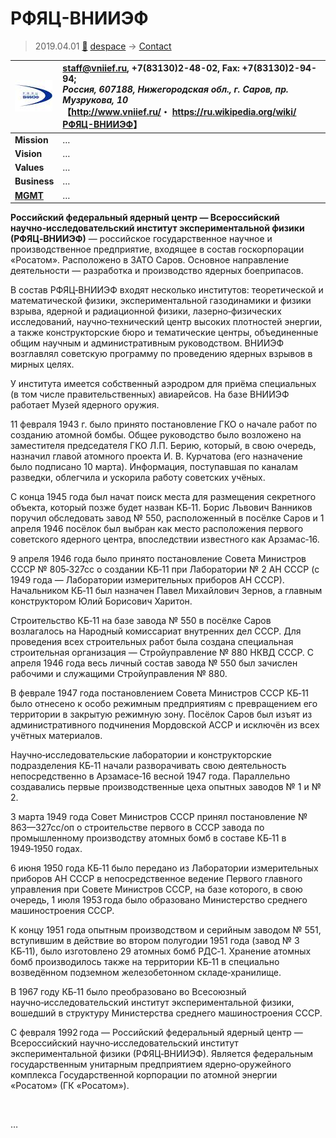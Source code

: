 # РФЯЦ-ВНИИЭФ
> 2019.04.01 [🚀](../../index/index.md) [despace](../index.md) → [Contact](../contact.md)

|[![](../f/con/r/rfyac_vniief_logo1_thumb.jpg)](../f/con/r/rfyac_vniief_logo1.png)|<staff@vniief.ru>, +7(83130)2-48-02, Fax: +7(83130)2-94-94;<br> *Россия, 607188, Нижегородская обл., г. Саров, пр. Музрукова, 10*<br> 【<http://www.vniief.ru/>・ <https://ru.wikipedia.org/wiki/РФЯЦ-ВНИИЭФ>】|
|:--|:--|
|**Mission**|…|
|**Vision**|…|
|**Values**|…|
|**Business**|…|
|**[MGMT](../mgmt.md)**|…|

**Российский федеральный ядерный центр — Всероссийский научно‑исследовательский институт экспериментальной физики (РФЯЦ‑ВНИИЭФ)** — российское государственное научное и производственное предприятие, входящее в состав госкорпорации «Росатом». Расположено в ЗАТО Саров. Основное направление деятельности — разработка и производство ядерных боеприпасов.

В состав РФЯЦ‑ВНИИЭФ входят несколько институтов: теоретической и математической физики, экспериментальной газодинамики и физики взрыва, ядерной и радиационной физики, лазерно‑физических исследований, научно‑технический центр высоких плотностей энергии, а также конструкторские бюро и тематические центры, объединенные общим научным и административным руководством. ВНИИЭФ возглавлял советскую программу по проведению ядерных взрывов в мирных целях.

У института имеется собственный аэродром для приёма специальных (в том числе правительственных) авиарейсов. На базе ВНИИЭФ работает Музей ядерного оружия.

11 февраля 1943 г. было принято постановление ГКО о начале работ по созданию атомной бомбы. Общее руководство было возложено на заместителя председателя ГКО Л.П. Берию, который, в свою очередь, назначил главой атомного проекта И. В. Курчатова (его назначение было подписано 10 марта). Информация, поступавшая по каналам разведки, облегчила и ускорила работу советских учёных.

С конца 1945 года был начат поиск места для размещения секретного объекта, который позже будет назван КБ‑11. Борис Львович Ванников поручил обследовать завод № 550, расположенный в посёлке Саров и 1 апреля 1946 посёлок был выбран как место расположения первого советского ядерного центра, впоследствии известного как Арзамас‑16.

9 апреля 1946 года было принято постановление Совета Министров СССР № 805‑327сс о создании КБ‑11 при Лаборатории № 2 АН СССР (с 1949 года — Лаборатории измерительных приборов АН СССР). Начальником КБ‑11 был назначен Павел Михайлович Зернов, а главным конструктором Юлий Борисович Харитон.

Строительство КБ‑11 на базе завода № 550 в посёлке Саров возлагалось на Народный комиссариат внутренних дел СССР. Для проведения всех строительных работ была создана специальная строительная организация — Стройуправление № 880 НКВД СССР. С апреля 1946 года весь личный состав завода № 550 был зачислен рабочими и служащими Стройуправления № 880.

В феврале 1947 года постановлением Совета Министров СССР КБ‑11 было отнесено к особо режимным предприятиям с превращением его территории в закрытую режимную зону. Посёлок Саров был изъят из административного подчинения Мордовской АССР и исключён из всех учётных материалов.

Научно‑исследовательские лаборатории и конструкторские подразделения КБ‑11 начали разворачивать свою деятельность непосредственно в Арзамасе‑16 весной 1947 года. Параллельно создавались первые производственные цеха опытных заводов № 1 и № 2.

3 марта 1949 года Совет Министров СССР принял постановление № 863—327сс/оп о строительстве первого в СССР завода по промышленному производству атомных бомб в составе КБ‑11 в 1949‑1950 годах.

6 июня 1950 года КБ‑11 было передано из Лаборатории измерительных приборов АН СССР в непосредственное ведение Первого главного управления при Совете Министров СССР, на базе которого, в свою очередь, 1 июля 1953 года было образовано Министерство среднего машиностроения СССР.

К концу 1951 года опытным производством и серийным заводом № 551, вступившим в действие во втором полугодии 1951 года (завод № 3 КБ‑11), было изготовлено 29 атомных бомб РДС‑1. Хранение атомных бомб производилось также на территории КБ‑11 в специально возведённом подземном железобетонном складе‑хранилище.

В 1967 году КБ‑11 было преобразовано во Всесоюзный научно‑исследовательский институт экспериментальной физики, вошедший в структуру Министерства среднего машиностроения СССР.

С февраля 1992 года — Российский федеральный ядерный центр — Всероссийский научно‑исследовательский институт экспериментальной физики (РФЯЦ‑ВНИИЭФ). Является федеральным государственным унитарным предприятием ядерно‑оружейного комплекса Государственной корпорации по атомной энергии «Росатом» (ГК «Росатом»).

<p style="page-break-after:always"> </p>

…
